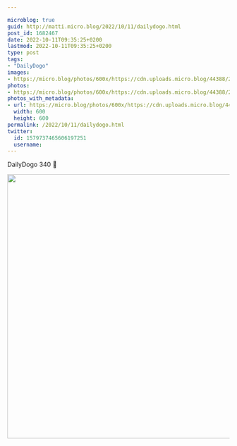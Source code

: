 ```yaml
---

microblog: true
guid: http://matti.micro.blog/2022/10/11/dailydogo.html
post_id: 1682467
date: 2022-10-11T09:35:25+0200
lastmod: 2022-10-11T09:35:25+0200
type: post
tags:
- "DailyDogo"
images:
- https://micro.blog/photos/600x/https://cdn.uploads.micro.blog/44388/2022/7d98e1e1e6.jpg
photos:
- https://micro.blog/photos/600x/https://cdn.uploads.micro.blog/44388/2022/7d98e1e1e6.jpg
photos_with_metadata:
- url: https://micro.blog/photos/600x/https://cdn.uploads.micro.blog/44388/2022/7d98e1e1e6.jpg
  width: 600
  height: 600
permalink: /2022/10/11/dailydogo.html
twitter:
  id: 1579737465606197251
  username:
---
```

DailyDogo 340 🐶

<img src="/media/uploads/2022/7d98e1e1e6.jpg" width="600" height="600" alt="" />
